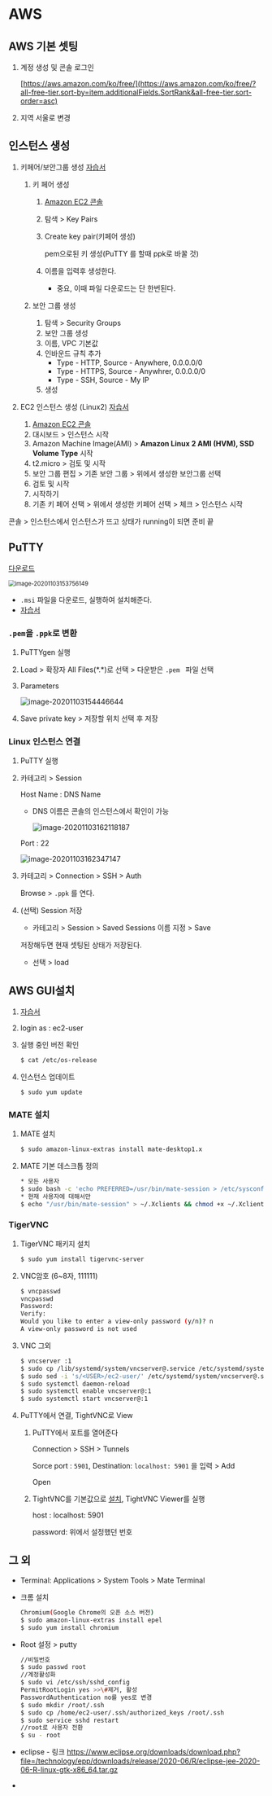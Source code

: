 # AWS

## AWS 기본 셋팅

1. 계정 생성 및 콘솔 로그인

   [https://aws.amazon.com/ko/free/](https://aws.amazon.com/ko/free/?all-free-tier.sort-by=item.additionalFields.SortRank&all-free-tier.sort-order=asc)

2. 지역 서울로 변경

## 인스턴스 생성

1. 키페어/보안그룹 생성 [자습서](https://docs.aws.amazon.com/ko_kr/AWSEC2/latest/UserGuide/get-set-up-for-amazon-ec2.html)

   1. 키 페어 생성

      1. [Amazon EC2 콘솔](https://console.aws.amazon.com/ec2/)

      2. 탐색 > Key Pairs

      3. Create key pair(키페어 생성)

         pem으로된 키 생성(PuTTY 를 할때 ppk로 바꿀 것)

      4. 이름을 입력후 생성한다.

         * 중요, 이때 파일 다운로드는 단 한번된다.

   2. 보안 그룹 생성

      1. 탐색 > Security Groups
      2. 보안 그룹 생성
      3. 이름, VPC 기본값
      4. 인바운드 규칙 추가
         * Type - HTTP, Source - Anywhere, 0.0.0.0/0
         * Type - HTTPS, Source - Anywhrer, 0.0.0.0/0
         * Type - SSH, Source - My IP
      5. 생성

2. EC2 인스턴스 생성 (Linux2) [자습서](https://docs.aws.amazon.com/ko_kr/AWSEC2/latest/UserGuide/EC2_GetStarted.html)

   1. [Amazon EC2 콘솔](https://console.aws.amazon.com/ec2/)
   2. 대시보드 > 인스턴스 시작
   3. Amazon Machine Image(AMI) > **Amazon Linux 2 AMI (HVM), SSD Volume Type** 시작
   4. t2.micro > 검토 및 시작
   5. 보안 그룹 편집 > 기존 보안 그룹 > 위에서 생성한 보안그룹 선택
   6. 검토 및 시작
   7. 시작하기
   8. 기존 키 페어 선택 > 위에서 생성한 키페어 선택 > 체크 > 인스턴스 시작

콘솔 > 인스턴스에서 인스턴스가 뜨고 상태가 running이 되면 준비 끝

## PuTTY

[다운로드](https://www.chiark.greenend.org.uk/~sgtatham/putty/latest.html)

<img src="md-images/image-20201103153756149.png" alt="image-20201103153756149" style="zoom:80%;" />

* `.msi` 파일을 다운로드, 실행하여 설치해준다.
* [자습서](https://docs.aws.amazon.com/AWSEC2/latest/UserGuide/putty.html?icmpid=docs_ec2_console)

### `.pem`을 `.ppk`로 변환

1. PuTTYgen 실행

2. Load > 확장자 All Files(\*.\*)로 선택 > 다운받은 `.pem ` 파일 선택

3. Parameters

   ![image-20201103154446644](md-images/image-20201103154446644.png)

4. Save private key > 저장할 위치 선택 후 저장



### Linux 인스턴스 연결

1. PuTTY 실행

2. 카테고리 > Session

   Host Name : DNS Name

   * DNS 이름은 콘솔의 인스턴스에서 확인이 가능

     ![image-20201103162118187](md-images/image-20201103162118187.png)

   Port : 22

   ![image-20201103162347147](md-images/image-20201103162347147.png)

3. 카테고리 > Connection > SSH > Auth

   Browse > `.ppk` 를 연다.

4. (선택) Session 저장

   * 카테고리 > Session > Saved Sessions 이름 지정 > Save

   저장해두면 현재 셋팅된 상태가 저장된다.

   * 선택 > load

## AWS GUI설치

1. [자습서](https://aws.amazon.com/ko/premiumsupport/knowledge-center/ec2-linux-2-install-gui/)

2. login as : ec2-user

3. 실행 중인 버전 확인

   ```bash
   $ cat /etc/os-release
   ```

4. 인스턴스 업데이트

   ```bash
   $ sudo yum update
   ```

### MATE 설치

1. MATE 설치

   ```bash
   $ sudo amazon-linux-extras install mate-desktop1.x
   ```

2. MATE 기본 데스크톱 정의

   ```bash
   * 모든 사용자
   $ sudo bash -c 'echo PREFERRED=/usr/bin/mate-session > /etc/sysconfig/desktop'
   * 현재 사용자에 대해서만
   $ echo "/usr/bin/mate-session" > ~/.Xclients && chmod +x ~/.Xclients
   ```

### TigerVNC

1. TigerVNC 패키지 설치

   ```bash
   $ sudo yum install tigervnc-server
   ```

2. VNC암호 (6~8자, 111111)

   ```bash
   $ vncpasswd
   vncpasswd
   Password:
   Verify:
   Would you like to enter a view-only password (y/n)? n
   A view-only password is not used
   ```

3. VNC 그외

   ```bash
   $ vncserver :1
   $ sudo cp /lib/systemd/system/vncserver@.service /etc/systemd/system/vncserver@.service
   $ sudo sed -i 's/<USER>/ec2-user/' /etc/systemd/system/vncserver@.service
   $ sudo systemctl daemon-reload
   $ sudo systemctl enable vncserver@:1
   $ sudo systemctl start vncserver@:1
   ```

4. PuTTY에서 연결, TightVNC로 View

   1. PuTTY에서 포트를 열어준다

      Connection > SSH > Tunnels

      Sorce port : `5901`, Destination: `localhost: 5901` 을 입력 > Add

      Open

   2. TightVNC를 기본값으로 [설치](https://www.tightvnc.com/download.php), TightVNC Viewer를 실행

      host : localhost: 5901

      password: 위에서 설정했던 번호

## 그 외

* Terminal: Applications > System Tools > Mate Terminal

* 크롬 설치

  ```bash
  Chromium(Google Chrome의 오픈 소스 버전)
  $ sudo amazon-linux-extras install epel
  $ sudo yum install chromium
  ```

* Root 설정 > putty

  ```bash
  //비밀번호
  $ sudo passwd root
  //계정활성화
  $ sudo vi /etc/ssh/sshd_config
  PermitRootLogin yes >>\#제거, 활성
  PasswordAuthentication no를 yes로 변경
  $ sudo mkdir /root/.ssh
  $ sudo cp /home/ec2-user/.ssh/authorized_keys /root/.ssh
  $ sudo service sshd restart
  //root로 사용자 전환
  $ su - root
  ```

* eclipse - 링크 https://www.eclipse.org/downloads/download.php?file=/technology/epp/downloads/release/2020-06/R/eclipse-jee-2020-06-R-linux-gtk-x86_64.tar.gz

* 

